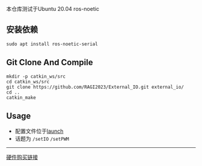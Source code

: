本仓库测试于Ubuntu 20.04 ros-noetic
## 安装依赖
```shell
sudo apt install ros-noetic-serial
```
## Git Clone And Compile
```shell
mkdir -p catkin_ws/src
cd catkin_ws/src
git clone https://github.com/RAGI2023/External_IO.git external_io/
cd ..
catkin_make
```

## Usage
- 配置文件位于[launch](https://github.com/RAGI2023/External_IO.git/blob/main/launch/io.launch)
- 话题为 `/setIO` `/setPWM`

---
[硬件购买链接](https://item.taobao.com/item.htm?id=891054360001)

